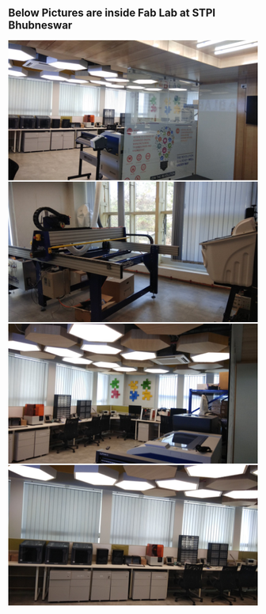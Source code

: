 ## Below Pictures are inside Fab Lab at STPI Bhubneswar

![Inside Fab Lab](../img/in2.jpg)
![Inside Fab Lab](../img/in3.jpg)
![Inside Fab Lab](../img/in4.jpg)
![Inside Fab Lab](../img/in5.jpg)